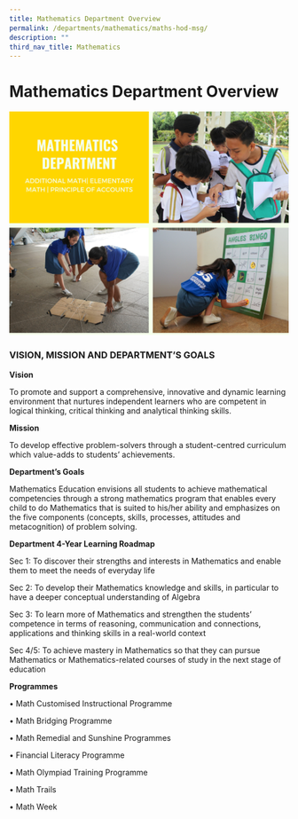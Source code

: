```yaml
---
title: Mathematics Department Overview
permalink: /departments/mathematics/maths-hod-msg/
description: ""
third_nav_title: Mathematics
---
```


# Mathematics Department Overview

![Mathematics Department Overview](/images/Mathematics%20Department%20Overview.png)

### VISION, MISSION AND DEPARTMENT’S GOALS

**Vision**

To promote and support a comprehensive, innovative and dynamic learning environment that nurtures independent learners who are competent in logical thinking, critical thinking and analytical thinking skills.

**Mission**

To develop effective problem-solvers through a student-centred curriculum which value-adds to students’ achievements.

**Department’s Goals**

Mathematics Education envisions all students to achieve mathematical competencies through a strong mathematics program that enables every child to do Mathematics that is suited to his/her ability and emphasizes on the five components (concepts, skills, processes, attitudes and metacognition) of problem solving.

**Department 4-Year Learning Roadmap**

Sec 1:  To discover their strengths and interests in Mathematics and enable them to meet the needs of everyday life

Sec 2: To develop their Mathematics knowledge and skills, in particular to have a deeper conceptual understanding of Algebra

Sec 3: To learn more of Mathematics and strengthen the students’ competence in terms of reasoning, communication and connections, applications and thinking skills in a real-world context

Sec 4/5: To achieve mastery in Mathematics so that they can pursue Mathematics or Mathematics-related courses of study in the next stage of education

**Programmes**

• Math Customised Instructional Programme

• Math Bridging Programme

• Math Remedial and Sunshine Programmes

• Financial Literacy Programme

• Math Olympiad Training Programme

• Math Trails

• Math Week
